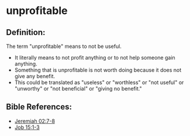 # unprofitable #

## Definition: ##

The term "unprofitable" means to not be useful.

* It literally means to not profit anything or to not help someone gain anything.
* Something that is unprofitable is not worth doing because it does not give any benefit.
* This could be translated as "useless" or "worthless" or "not useful" or "unworthy" or "not beneficial" or "giving no benefit."



## Bible References: ##

* [Jeremiah 02:7-8](en/tn/jer/help/02/07)
* [Job 15:1-3](en/tn/job/help/15/01)